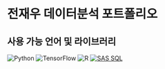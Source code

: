 # 전재우 데이터분석 포트폴리오
## 사용 가능 언어 및 라이브러리

![Python](https://img.shields.io/badge/Python-3776AB?style=for-the-badge&logo=python&logoColor=white) ![TensorFlow](https://img.shields.io/badge/TensorFlow-FF6F00?style=for-the-badge&logo=tensorflow&logoColor=white) ![R](https://img.shields.io/badge/R-276DC3?style=for-the-badge&logo=r&logoColor=white) [![SAS SQL](https://img.shields.io/badge/SAS%20SQL-105481?style=for-the-badge&logo=sas&logoColor=white)](https://documentation.sas.com/doc/en/pgmsascdc/9.4_3.5/sqlproc/titlepage.htm)

